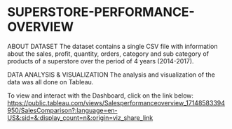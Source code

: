 # SUPERSTORE-PERFORMANCE-OVERVIEW

ABOUT DATASET
The dataset contains a single CSV file with information about the sales, profit, quantity, orders, category and sub category of products of a superstore over the period of 4 years (2014-2017).

DATA ANALYSIS & VISUALIZATION
The analysis and visualization of the data was all done on Tableau.

To view and interact with the Dashboard, click on the link below:
https://public.tableau.com/views/Salesperformanceoverview_17148583394950/SalesComparison?:language=en-US&:sid=&:display_count=n&:origin=viz_share_link
